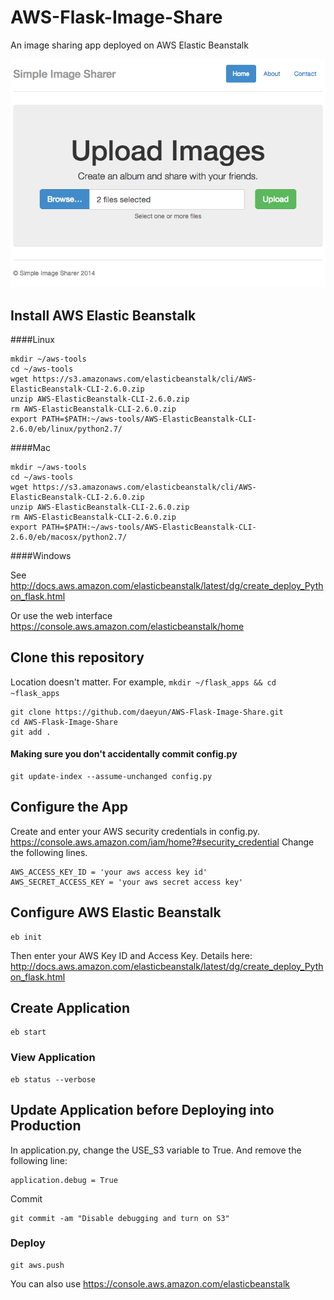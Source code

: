 AWS-Flask-Image-Share
=====================

An image sharing app deployed on AWS Elastic Beanstalk

![Simple Image Sharer Screenshot](./docs/img/screenshot.png)

## Install AWS Elastic Beanstalk

####Linux

```
mkdir ~/aws-tools
cd ~/aws-tools
wget https://s3.amazonaws.com/elasticbeanstalk/cli/AWS-ElasticBeanstalk-CLI-2.6.0.zip
unzip AWS-ElasticBeanstalk-CLI-2.6.0.zip
rm AWS-ElasticBeanstalk-CLI-2.6.0.zip
export PATH=$PATH:~/aws-tools/AWS-ElasticBeanstalk-CLI-2.6.0/eb/linux/python2.7/
```

####Mac

```
mkdir ~/aws-tools
cd ~/aws-tools
wget https://s3.amazonaws.com/elasticbeanstalk/cli/AWS-ElasticBeanstalk-CLI-2.6.0.zip
unzip AWS-ElasticBeanstalk-CLI-2.6.0.zip
rm AWS-ElasticBeanstalk-CLI-2.6.0.zip
export PATH=$PATH:~/aws-tools/AWS-ElasticBeanstalk-CLI-2.6.0/eb/macosx/python2.7/
```

####Windows

See http://docs.aws.amazon.com/elasticbeanstalk/latest/dg/create_deploy_Python_flask.html

Or use the web interface https://console.aws.amazon.com/elasticbeanstalk/home

## Clone this repository

Location doesn't matter. For example, `mkdir ~/flask_apps && cd ~flask_apps`

```
git clone https://github.com/daeyun/AWS-Flask-Image-Share.git
cd AWS-Flask-Image-Share
git add .
```

#### Making sure you don't accidentally commit config.py

```
git update-index --assume-unchanged config.py
```

## Configure the App

Create and enter your AWS security credentials in config.py. https://console.aws.amazon.com/iam/home?#security_credential
Change the following lines.

```
AWS_ACCESS_KEY_ID = 'your aws access key id'
AWS_SECRET_ACCESS_KEY = 'your aws secret access key'
```

## Configure AWS Elastic Beanstalk

```
eb init
```

Then enter your AWS Key ID and Access Key. Details here: http://docs.aws.amazon.com/elasticbeanstalk/latest/dg/create_deploy_Python_flask.html

## Create Application

```
eb start
```

### View Application

```
eb status --verbose
```


## Update Application before Deploying into Production

In application.py, change the USE_S3 variable to True.
And remove the following line:

```
application.debug = True
```

Commit

```
git commit -am "Disable debugging and turn on S3"
```

### Deploy

```
git aws.push
```

You can also use https://console.aws.amazon.com/elasticbeanstalk
